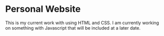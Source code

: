 # Personal Website
This is my current work with using HTML and CSS. I am currently working on something with Javascript that will be included at a later date.

